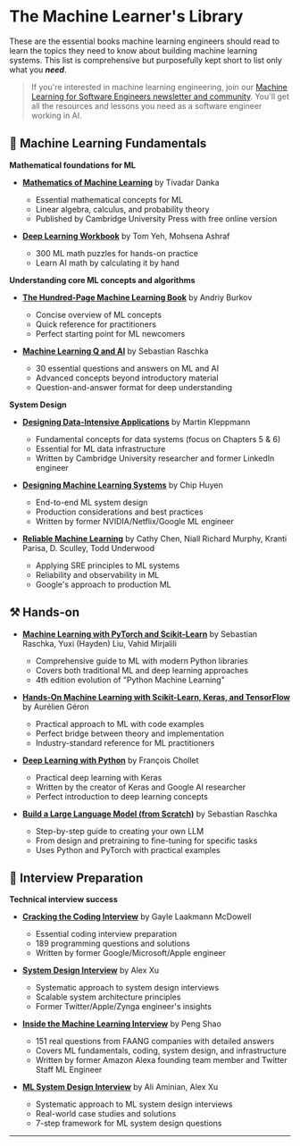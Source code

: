 # The Machine Learner's Library

These are the essential books machine learning engineers should read to learn the topics they need to know about building machine learning systems. This list is comprehensive but purposefully kept short to list only what you ***need***.

> If you're interested in machine learning engineering, join our [Machine Learning for Software Engineers newsletter and community](https://mlforswes.com). You'll get all the resources and lessons you need as a software engineer working in AI.

## 🧠 Machine Learning Fundamentals

**Mathematical foundations for ML**

- **[Mathematics of Machine Learning](https://www.amazon.com/Mathematics-Machine-Learning-calculus-probability/dp/1837027870)** by Tivadar Danka
  - Essential mathematical concepts for ML
  - Linear algebra, calculus, and probability theory
  - Published by Cambridge University Press with free online version

- **[Deep Learning Workbook](https://store.byhand.ai/products/ai-by-hand-deep-learning-math-workbook?srsltid=AfmBOopJAvmJftM6_qltDWUY5PC3dO5GR5DF1ssJf3M3A7-Bi2A-Vb_r)** by Tom Yeh, Mohsena Ashraf
  - 300 ML math puzzles for hands-on practice
  - Learn AI math by calculating it by hand

**Understanding core ML concepts and algorithms**

- **[The Hundred-Page Machine Learning Book](https://www.amazon.com/Hundred-Page-Machine-Learning-Book/dp/199957950X)** by Andriy Burkov
  - Concise overview of ML concepts
  - Quick reference for practitioners
  - Perfect starting point for ML newcomers

- **[Machine Learning Q and AI](https://www.amazon.com/Machine-Learning-AI-Essential-Questions/dp/1718503768)** by Sebastian Raschka
  - 30 essential questions and answers on ML and AI
  - Advanced concepts beyond introductory material
  - Question-and-answer format for deep understanding

**System Design**

- **[Designing Data-Intensive Applications](https://www.amazon.com/Designing-Data-Intensive-Applications-Reliable-Maintainable/dp/1449373321)** by Martin Kleppmann
  - Fundamental concepts for data systems (focus on Chapters 5 & 6)
  - Essential for ML data infrastructure
  - Written by Cambridge University researcher and former LinkedIn engineer

- **[Designing Machine Learning Systems](https://www.amazon.com/Designing-Machine-Learning-Systems-Production-Ready/dp/1098107969)** by Chip Huyen
  - End-to-end ML system design
  - Production considerations and best practices
  - Written by former NVIDIA/Netflix/Google ML engineer

- **[Reliable Machine Learning](https://www.amazon.com/Reliable-Machine-Learning-Production-Responsible/dp/1098106229)** by Cathy Chen, Niall Richard Murphy, Kranti Parisa, D. Sculley, Todd Underwood
  - Applying SRE principles to ML systems
  - Reliability and observability in ML
  - Google's approach to production ML

## ⚒️ Hands-on

- **[Machine Learning with PyTorch and Scikit-Learn](https://www.amazon.com/Machine-Learning-PyTorch-Scikit-Learn-learning/dp/1801819319)** by Sebastian Raschka, Yuxi (Hayden) Liu, Vahid Mirjalili
  - Comprehensive guide to ML with modern Python libraries
  - Covers both traditional ML and deep learning approaches
  - 4th edition evolution of "Python Machine Learning"

- **[Hands-On Machine Learning with Scikit-Learn, Keras, and TensorFlow](https://www.amazon.com/Hands-Machine-Learning-Scikit-Learn-TensorFlow/dp/1492032646)** by Aurélien Géron
  - Practical approach to ML with code examples
  - Perfect bridge between theory and implementation
  - Industry-standard reference for ML practitioners

- **[Deep Learning with Python](https://www.amazon.com/Deep-Learning-Python-Francois-Chollet/dp/1617294438)** by François Chollet
  - Practical deep learning with Keras
  - Written by the creator of Keras and Google AI researcher
  - Perfect introduction to deep learning concepts

- **[Build a Large Language Model (from Scratch)](https://www.amazon.com/Build-Large-Language-Model-Scratch/dp/1633437167)** by Sebastian Raschka
  - Step-by-step guide to creating your own LLM
  - From design and pretraining to fine-tuning for specific tasks
  - Uses Python and PyTorch with practical examples

## 💼 Interview Preparation

**Technical interview success**

- **[Cracking the Coding Interview](https://www.amazon.com/Cracking-Coding-Interview-Programming-Questions/dp/0984782850)** by Gayle Laakmann McDowell
  - Essential coding interview preparation
  - 189 programming questions and solutions
  - Written by former Google/Microsoft/Apple engineer

- **[System Design Interview](https://www.amazon.com/System-Design-Interview-insiders-Second/dp/B08CMF2CQF)** by Alex Xu
  - Systematic approach to system design interviews
  - Scalable system architecture principles
  - Former Twitter/Apple/Zynga engineer's insights

- **[Inside the Machine Learning Interview](https://www.amazon.com/Inside-Machine-Learning-Interview-Questions/dp/B0C4MVRHQD)** by Peng Shao
  - 151 real questions from FAANG companies with detailed answers
  - Covers ML fundamentals, coding, system design, and infrastructure
  - Written by former Amazon Alexa founding team member and Twitter Staff ML Engineer

- **[ML System Design Interview](https://www.amazon.com/Machine-Learning-System-Design-Interview/dp/1736049127)** by Ali Aminian, Alex Xu
  - Systematic approach to ML system design interviews
  - Real-world case studies and solutions
  - 7-step framework for ML system design questions

---